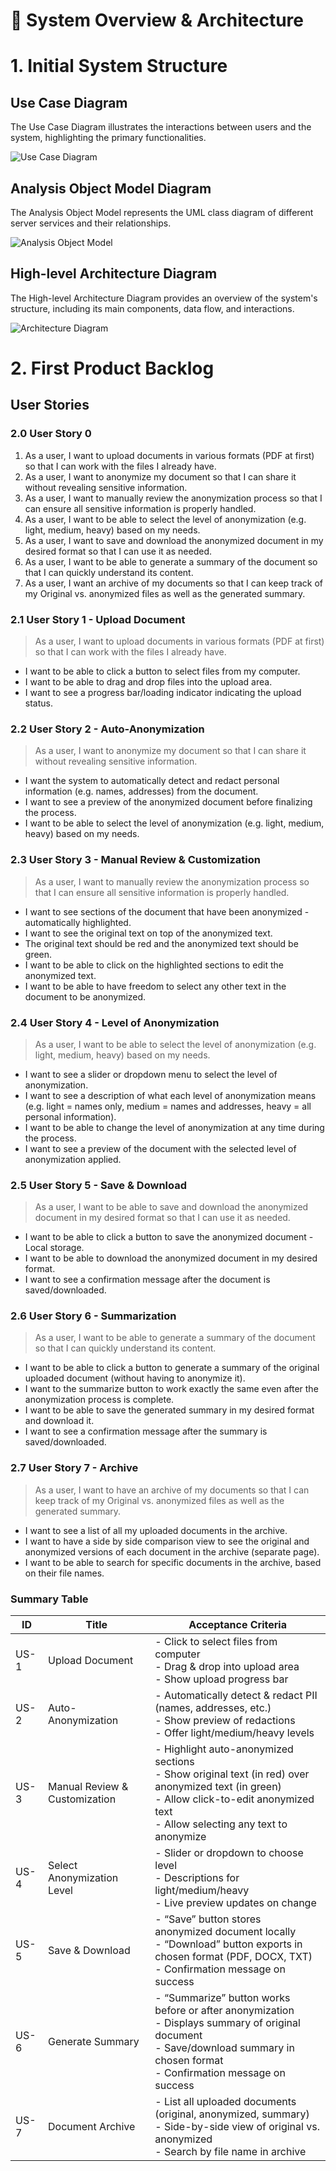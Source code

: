 # 📝 System Overview & Architecture

# 1. Initial System Structure

## Use Case Diagram

The Use Case Diagram illustrates the interactions between users and the system, highlighting the primary functionalities.

![Use Case Diagram](diagrams/usecaseDiagram.png 'Use Case Diagram')

## Analysis Object Model Diagram

The Analysis Object Model represents the UML class diagram of different server services and their relationships.

![Analysis Object Model](diagrams/analysis_object_model.png 'Analysis Object Model')

## High-level Architecture Diagram

The High-level Architecture Diagram provides an overview of the system's structure, including its main components, data flow, and interactions.

![Architecture Diagram](diagrams/architecture_diagram.png 'High-level Architecture Diagram')

# 2. First Product Backlog

## User Stories

### 2.0 User Story 0

1. As a user, I want to upload documents in various formats (PDF at first) so that I can work with the files I already have.
2. As a user, I want to anonymize my document so that I can share it without revealing sensitive information.
3. As a user, I want to manually review the anonymization process so that I can ensure all sensitive information is properly handled.
4. As a user, I want to be able to select the level of anonymization (e.g. light, medium, heavy) based on my needs.
5. As a user, I want to save and download the anonymized document in my desired format so that I can use it as needed.
6. As a user, I want to be able to generate a summary of the document so that I can quickly understand its content.
7. As a user, I want an archive of my documents so that I can keep track of my Original vs. anonymized files as well as the generated summary.

### 2.1 User Story 1 - Upload Document

> As a user, I want to upload documents in various formats (PDF at first) so that I can work with the files I already have.

- I want to be able to click a button to select files from my computer.
- I want to be able to drag and drop files into the upload area.
- I want to see a progress bar/loading indicator indicating the upload status.

### 2.2 User Story 2 - Auto-Anonymization

> As a user, I want to anonymize my document so that I can share it without revealing sensitive information.

- I want the system to automatically detect and redact personal information (e.g. names, addresses) from the document.
- I want to see a preview of the anonymized document before finalizing the process.
- I want to be able to select the level of anonymization (e.g. light, medium, heavy) based on my needs.

### 2.3 User Story 3 - Manual Review & Customization

> As a user, I want to manually review the anonymization process so that I can ensure all sensitive information is properly handled.

- I want to see sections of the document that have been anonymized - automatically highlighted.
- I want to see the original text on top of the anonymized text.
- The original text should be red and the anonymized text should be green.
- I want to be able to click on the highlighted sections to edit the anonymized text.
- I want to be able to have freedom to select any other text in the document to be anonymized.

### 2.4 User Story 4 - Level of Anonymization

> As a user, I want to be able to select the level of anonymization (e.g. light, medium, heavy) based on my needs.

- I want to see a slider or dropdown menu to select the level of anonymization.
- I want to see a description of what each level of anonymization means (e.g. light = names only, medium = names and addresses, heavy = all personal information).
- I want to be able to change the level of anonymization at any time during the process.
- I want to see a preview of the document with the selected level of anonymization applied.

### 2.5 User Story 5 - Save & Download

> As a user, I want to be able to save and download the anonymized document in my desired format so that I can use it as needed.

- I want to be able to click a button to save the anonymized document - Local storage.
- I want to be able to download the anonymized document in my desired format.
- I want to see a confirmation message after the document is saved/downloaded.

### 2.6 User Story 6 - Summarization

> As a user, I want to be able to generate a summary of the document so that I can quickly understand its content.

- I want to be able to click a button to generate a summary of the original uploaded document (without having to anonymize it).
- I want to the summarize button to work exactly the same even after the anonymization process is complete.
- I want to be able to save the generated summary in my desired format and download it.
- I want to see a confirmation message after the summary is saved/downloaded.

### 2.7 User Story 7 - Archive

> As a user, I want to have an archive of my documents so that I can keep track of my Original vs. anonymized files as well as the generated summary.

- I want to see a list of all my uploaded documents in the archive.
- I want to have a side by side comparison view to see the original and anonymized versions of each document in the archive (separate page).
- I want to be able to search for specific documents in the archive, based on their file names.

### Summary Table

| ID   | Title                         | Acceptance Criteria                                                                                                                                                                       |
| ---- | ----------------------------- | ----------------------------------------------------------------------------------------------------------------------------------------------------------------------------------------- |
| US-1 | Upload Document               | - Click to select files from computer<br>- Drag & drop into upload area<br>- Show upload progress bar                                                                                     |
| US-2 | Auto-Anonymization            | - Automatically detect & redact PII (names, addresses, etc.)<br>- Show preview of redactions<br>- Offer light/medium/heavy levels                                                         |
| US-3 | Manual Review & Customization | - Highlight auto-anonymized sections<br>- Show original text (in red) over anonymized text (in green)<br>- Allow click-to-edit anonymized text<br>- Allow selecting any text to anonymize |
| US-4 | Select Anonymization Level    | - Slider or dropdown to choose level<br>- Descriptions for light/medium/heavy<br>- Live preview updates on change                                                                         |
| US-5 | Save & Download               | - “Save” button stores anonymized document locally<br>- “Download” button exports in chosen format (PDF, DOCX, TXT)<br>- Confirmation message on success                                  |
| US-6 | Generate Summary              | - “Summarize” button works before or after anonymization<br>- Displays summary of original document<br>- Save/download summary in chosen format<br>- Confirmation message on success      |
| US-7 | Document Archive              | - List all uploaded documents (original, anonymized, summary)<br>- Side-by-side view of original vs. anonymized<br>- Search by file name in archive                                       |
